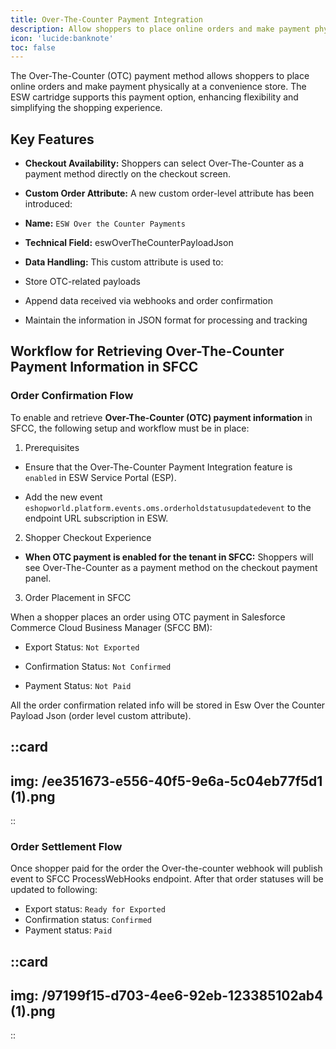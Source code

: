 ```yaml
---
title: Over-The-Counter Payment Integration
description: Allow shoppers to place online orders and make payment physically at a convenience store. 
icon: 'lucide:banknote'
toc: false
---
```


The Over-The-Counter (OTC) payment method allows shoppers to place online orders and make payment physically at a convenience store. The ESW cartridge supports this payment option, enhancing flexibility and simplifying the shopping experience.

## Key Features

- **Checkout Availability:** Shoppers can select Over-The-Counter as a payment method directly on the checkout screen.

- **Custom Order Attribute:** A new custom order-level attribute has been introduced:
 - **Name:** `ESW Over the Counter Payments`
 - **Technical Field:** eswOverTheCounterPayloadJson

- **Data Handling:** This custom attribute is used to:
 - Store OTC-related payloads
 - Append data received via webhooks and order confirmation
 - Maintain the information in JSON format for processing and tracking

## Workflow for Retrieving Over-The-Counter Payment Information in SFCC

### Order Confirmation Flow

To enable and retrieve **Over-The-Counter (OTC) payment information** in SFCC, the following setup and workflow must be in place:

1. Prerequisites

- Ensure that the Over-The-Counter Payment Integration feature is `enabled` in ESW Service Portal (ESP).

- Add the new event `eshopworld.platform.events.oms.orderholdstatusupdatedevent` to the endpoint URL subscription in ESW.

2. Shopper Checkout Experience

- **When OTC payment is enabled for the tenant in SFCC:** Shoppers will see Over-The-Counter as a payment method on the checkout payment panel.

3. Order Placement in SFCC

When a shopper places an order using OTC payment in Salesforce Commerce Cloud Business Manager (SFCC BM):

- Export Status: `Not Exported`

- Confirmation Status: `Not Confirmed`

- Payment Status: `Not Paid`

All the order confirmation related info will be stored in Esw Over the Counter Payload Json (order level custom attribute).

::card
---
img: /ee351673-e556-40f5-9e6a-5c04eb77f5d1 (1).png
---
::

### Order Settlement Flow

Once shopper paid for the order the Over-the-counter webhook will publish event to SFCC ProcessWebHooks endpoint. After that order statuses will be updated to following:

- Export status: `Ready for Exported`
- Confirmation status: `Confirmed`
- Payment status: `Paid`

::card
---
img: /97199f15-d703-4ee6-92eb-123385102ab4 (1).png
---
::